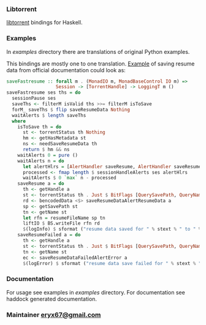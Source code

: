 ### Libtorrent

[libtorrent](http://www.libtorrent.org) bindings for Haskell.

### Examples

In *examples* directory there are translations of original Python examples.

This bindings are mostly one to one translation.
[Example](http://www.libtorrent.org/reference-Core.html#torrent_handle) of saving resume data from official documentation could look as:

```haskell
saveFastresume :: forall m . (MonadIO m, MonadBaseControl IO m) =>
                  Session -> [TorrentHandle] -> LoggingT m ()
saveFastresume ses ths = do
  sessionPause ses
  saveThs <- filterM isValid ths >>= filterM isToSave
  forM_ saveThs $ flip saveResumeData Nothing
  waitAlerts $ length saveThs
  where
    isToSave th = do
      st <- torrentStatus th Nothing
      hm <- getHasMetadata st
      ns <- needSaveResumeData th
      return $ hm && ns
    waitAlerts 0 = pure ()
    waitAlerts n = do
      let alertHlrs = [AlertHandler saveResume, AlertHandler saveResumeFailed]
      processed <- fmap length $ sessionHandleAlerts ses alertHlrs
      waitAlerts $ 0 `max` n - processed
    saveResume a = do
      th <- getHandle a
      st <- torrentStatus th . Just $ BitFlags [QuerySavePath, QueryName]
      rd <- bencodedData <$> saveResumeDataAlertResumeData a
      sp <- getSavePath st
      tn <- getName st
      let rfn = resumeFileName sp tn
      liftIO $ BS.writeFile rfn rd
      $(logInfo) $ sformat ("resume data saved for " % stext % " to " % stext) tn sp
    saveResumeFailed a = do
      th <- getHandle a
      st <- torrentStatus th . Just $ BitFlags [QuerySavePath, QueryName]
      tn <- getName st
      ec <- saveResumeDataFailedAlertError a
      $(logError) $ sformat ("resume data save failed for " % stext % " reason " % shown) tn ec
```

### Documentation

For usage see examples in *examples* directory.
For documentation see haddock generated documentation.

### Maintainer <eryx67@gmail.com>
